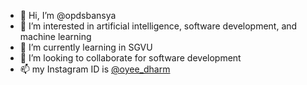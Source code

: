 - 👋 Hi, I’m @opdsbansya
- 👀 I’m interested in artificial intelligence, software development, and machine learning 
- 🌱 I’m currently learning in SGVU
- 💞️ I’m looking to collaborate for software development 
- 📫 my Instagram ID is [@oyee_dharm](https://www.instagram.com/oyee_dharm/)

<!---
opdsbansya/opdsbansya is a ✨ special ✨ repository because its `README.md` (this file) appears on your GitHub profile.
You can click the Preview link to take a look at your changes.
--->
